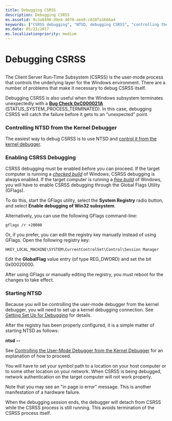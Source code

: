 ```yaml
---
title: Debugging CSRSS
description: Debugging CSRSS
ms.assetid: 9c3a8498-d9e4-4070-aee8-c038fa1666a4
keywords: ["CSRSS debugging", "NTSD, debugging CSRSS", "controlling the user-mode debugger from the kernel debugger, debugging CSRSS"]
ms.date: 05/23/2017
ms.localizationpriority: medium
---
```


# Debugging CSRSS


## <span id="ddk_debugging_csrss_with_ntsd_dbg"></span><span id="DDK_DEBUGGING_CSRSS_WITH_NTSD_DBG"></span>


The Client Server Run-Time Subsystem (CSRSS) is the user-mode process that controls the underlying layer for the Windows environment. There are a number of problems that make it necessary to debug CSRSS itself.

Debugging CSRSS is also useful when the Windows subsystem terminates unexpectedly with a [**Bug Check 0xC000021A**](bug-check-0xc000021a--status-system-process-terminated.md) (STATUS\_SYSTEM\_PROCESS\_TERMINATED). In this case, debugging CSRSS will catch the failure before it gets to an "unexpected" point.

### <span id="controlling_ntsd_from_the_kernel_debugger"></span><span id="CONTROLLING_NTSD_FROM_THE_KERNEL_DEBUGGER"></span>Controlling NTSD from the Kernel Debugger

The easiest way to debug CSRSS is to use NTSD and [control it from the kernel debugger](controlling-the-user-mode-debugger-from-the-kernel-debugger.md).

### <span id="enabling_csrss_debugging"></span><span id="ENABLING_CSRSS_DEBUGGING"></span>Enabling CSRSS Debugging

CSRSS debugging must be enabled before you can proceed. If the target computer is running a [*checked build*](https://msdn.microsoft.com/library/windows/hardware/ff556274#wdkgloss-checked-build) of Windows, CSRSS debugging is always enabled. If the target computer is running a [*free build*](https://msdn.microsoft.com/library/windows/hardware/ff556280#wdkgloss-free-build) of Windows, you will have to enable CSRSS debugging through the Global Flags Utility (GFlags).

To do this, start the GFlags utility, select the **System Registry** radio button, and select **Enable debugging of Win32 subsystem**.

Alternatively, you can use the following GFlags command-line:

```dbgcmd
gflags /r +20000 
```

Or, if you prefer, you can edit the registry key manually instead of using GFlags. Open the following registry key:

```text
HKEY_LOCAL_MACHINE\SYSTEM\CurrentControlSet\Control\Session Manager 
```

Edit the **GlobalFlag** value entry (of type REG\_DWORD) and set the bit 0x00020000.

After using GFlags or manually editing the registry, you must reboot for the changes to take effect.

### <span id="starting_ntsd"></span><span id="STARTING_NTSD"></span>Starting NTSD

Because you will be controlling the user-mode debugger from the kernel debugger, you will need to set up a kernel debugging connection. See [Getting Set Up for Debugging](getting-set-up-for-debugging.md) for details.

After the registry has been properly configured, it is a simple matter of starting NTSD as follows:

**ntsd --**

See [Controlling the User-Mode Debugger from the Kernel Debugger](controlling-the-user-mode-debugger-from-the-kernel-debugger.md) for an explanation of how to proceed.

You will have to set your symbol path to a location on your host computer or to some other location on your network. When CSRSS is being debugged, network authentication on the target computer will not work properly.

Note that you may see an "in page io error" message. This is another manifestation of a hardware failure.

When the debugging session ends, the debugger will detach from CSRSS while the CSRSS process is still running. This avoids termination of the CSRSS process itself.

 

 





